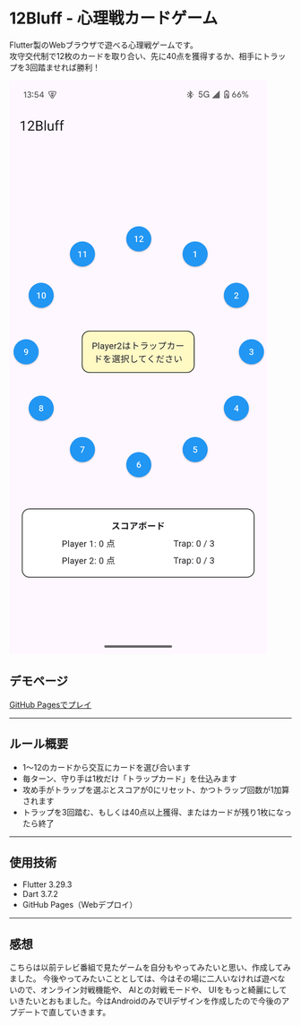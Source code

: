 #  12Bluff - 心理戦カードゲーム

Flutter製のWebブラウザで遊べる心理戦ゲームです。  
攻守交代制で12枚のカードを取り合い、先に40点を獲得するか、相手にトラップを3回踏ませれば勝利！


![screenshot](flutter_02.png) 

##  デモページ

[GitHub Pagesでプレイ](https://taketyan-man.github.io/12Bluff/)

---

##  ルール概要

- 1〜12のカードから交互にカードを選び合います
- 毎ターン、守り手は1枚だけ「トラップカード」を仕込みます
- 攻め手がトラップを選ぶとスコアが0にリセット、かつトラップ回数が1加算されます
- トラップを3回踏む、もしくは40点以上獲得、またはカードが残り1枚になったら終了

---

##  使用技術

- Flutter 3.29.3
- Dart 3.7.2
- GitHub Pages（Webデプロイ）

---

##  感想
こちらは以前テレビ番組で見たゲームを自分もやってみたいと思い、作成してみました。
今後やってみたいこととしては、今はその場に二人いなければ遊べないので、オンライン対戦機能や、
AIとの対戦モードや、 UIをもっと綺麗にしていきたいとおもました。今はAndroidのみでUIデザインを作成したので今後のアプデートで直していきます。
